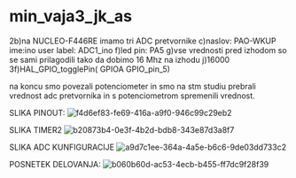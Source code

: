 # min_vaja3_jk_as
2b)na NUCLEO-F446RE imamo tri ADC pretvornike 
c)naslov: PAO-WKUP
ime:ino
user label: ADC1_ino
f)led pin: PA5
g)vse vrednosti pred izhodom so se sami prilagodili tako da dobimo 16 Mhz na izhodu
j)16000
3f)HAL_GPIO_togglePin( GPIOA GPIO_pin_5)

na koncu smo povezali potenciometer in smo na stm studiu prebrali vrednost adc pretvornika in s potenciometrom spremenili vrednost.

SLIKA PINOUT:
![f4d6ef83-fe69-416a-a9f0-946c99c29eb2](https://github.com/user-attachments/assets/ac92c59e-0727-49a6-8b78-ae8269c426ae)

SLIKA TIMER2
![b20873b4-0e3f-4b2d-bdb8-343e87d3a8f7](https://github.com/user-attachments/assets/112a2ba6-7c7a-45b1-b769-357086280be1)

SLIKA ADC KUNFIGURACIJE
![a9d7c1ee-364a-4a5e-b6c6-9de03dd733c2](https://github.com/user-attachments/assets/903451f8-bd3b-4ec4-9c08-a70339abcf40)

POSNETEK DELOVANJA:
![b060b60d-ac53-4ecb-b455-ff7dc9f28f39](https://github.com/user-attachments/assets/f89e076f-a860-4644-8f29-be16be2c5cc0)
